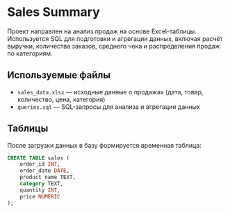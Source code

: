# Sales Summary

Проект направлен на анализ продаж на основе Excel-таблицы. Используется SQL для подготовки и агрегации данных, включая расчёт выручки, количества заказов, среднего чека и распределения продаж по категориям.

## Используемые файлы

- `sales_data.xlsx` — исходные данные о продажах (дата, товар, количество, цена, категория)
- `queries.sql` — SQL-запросы для анализа и агрегации данных

## Таблицы

После загрузки данных в базу формируется временная таблица:

```sql
CREATE TABLE sales (
    order_id INT,
    order_date DATE,
    product_name TEXT,
    category TEXT,
    quantity INT,
    price NUMERIC
);
